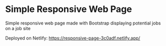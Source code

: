 # Simple Responsive Web Page

Simple responsive web page made with Bootstrap displaying potential jobs on a job site

Deployed on Netlify: https://responsive-page-3c0adf.netlify.app/
